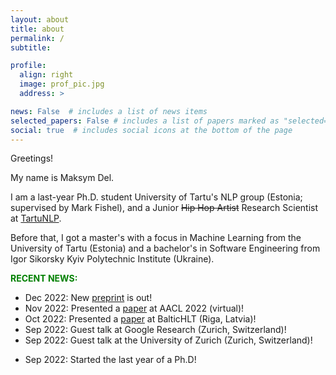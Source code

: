 ```yaml
---
layout: about
title: about
permalink: /
subtitle: 

profile:
  align: right
  image: prof_pic.jpg
  address: >

news: False  # includes a list of news items
selected_papers: False # includes a list of papers marked as "selected={true}"
social: true  # includes social icons at the bottom of the page
---
```


Greetings! 

My name is Maksym Del. 

I am a last-year Ph.D. student University of Tartu's NLP group (Estonia; supervised by Mark Fishel), and a Junior ~~Hip Hop Artist~~ Research Scientist at [TartuNLP](http://tartunlp.ai). 

Before that, I got a master's with a focus in Machine Learning from the University of Tartu (Estonia) and a bachelor's in Software Engineering from Igor Sikorsky Kyiv Polytechnic Institute (Ukraine).

<b style="color:green">RECENT NEWS:</b>
* Dec 2022: New [preprint](https://arxiv.org/pdf/2212.10114) is out!
* Nov 2022: Presented a [paper](https://aclanthology.org/2022.aacl-main.15/) at AACL 2022 (virtual)! 
* Oct 2022: Presented a [paper](https://arxiv.org/abs/2109.01207) at BalticHLT (Riga, Latvia)!
* Sep 2022: Guest talk at Google Research (Zurich, Switzerland)!
* Sep 2022: Guest talk at the University of Zurich (Zurich, Switzerland)!
<!-- * Sep 2022: The paper about understanding emerging cross-lingual alignment in LLMs is accepted to the AACL 2022! ([link](https://aclanthology.org/2022.aacl-main.15/)) -->
* Sep 2022: Started the last year of a Ph.D!
<!-- * Aug 2022: The paper about understanding emerging cross-lingual alignment in LLMs is accepted to the AACL 2022! ([link](https://aclanthology.org/2022.aacl-main.15/)) -->

<!-- <b style="color:red">NLP INTERNSHIP:</b>
* I am <b>graduating</b> in 2023 and looking for the <b>NLP Research Internship!</b> <br />
* My **research interests** include Large Language Models, Machine Reasoning, Argumentation, Dialogue Agents, and more. <br />
* The paper of mine is [this ACL publication](https://aclanthology.org/2022.aacl-main.15/) (Accepted at AACL 2022). <br />
* Speaking of **skills**, I am fluent in the PyTorch ecosystem, I like to train deep neural nets, and I am able to independently conduct research from start to finish. <br />
* Please write to `maksym.del @ gmail.com` so I can send you my **full CV**. 
 -->

